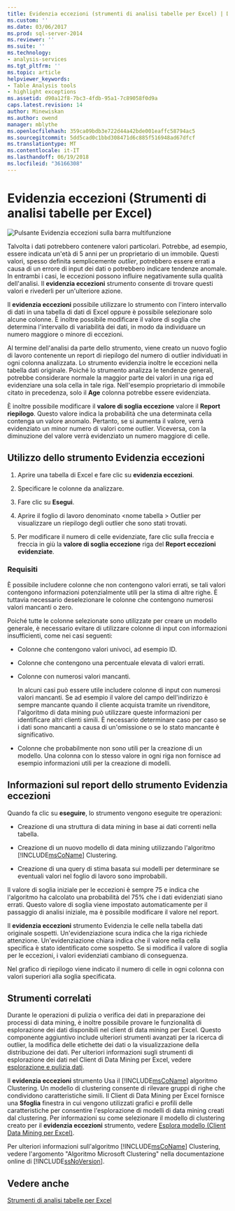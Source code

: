 ```yaml
---
title: Evidenzia eccezioni (strumenti di analisi tabelle per Excel) | Documenti Microsoft
ms.custom: ''
ms.date: 03/06/2017
ms.prod: sql-server-2014
ms.reviewer: ''
ms.suite: ''
ms.technology:
- analysis-services
ms.tgt_pltfrm: ''
ms.topic: article
helpviewer_keywords:
- Table Analysis tools
- highlight exceptions
ms.assetid: d90a12f8-7bc3-4fdb-95a1-7c89058f0d9a
caps.latest.revision: 14
author: Minewiskan
ms.author: owend
manager: mblythe
ms.openlocfilehash: 359ca09bdb3e722d44a42bde001eaffc58794ac5
ms.sourcegitcommit: 5dd5cad0c1bbd308471d6c885f516948ad67dfcf
ms.translationtype: MT
ms.contentlocale: it-IT
ms.lasthandoff: 06/19/2018
ms.locfileid: "36166308"
---
```

# <a name="highlight-exceptions-table-analysis-tools-for-excel"></a>Evidenzia eccezioni (Strumenti di analisi tabelle per Excel)
  ![Pulsante Evidenzia eccezioni sulla barra multifunzione](media/tat-highlightex.gif "pulsante Evidenzia eccezioni sulla barra multifunzione")  
  
 Talvolta i dati potrebbero contenere valori particolari. Potrebbe, ad esempio, essere indicata un'età di 5 anni per un proprietario di un immobile. Questi valori, spesso definita semplicemente *outlier*, potrebbero essere errati a causa di un errore di input dei dati o potrebbero indicare tendenze anomale. In entrambi i casi, le eccezioni possono influire negativamente sulla qualità dell'analisi. Il **evidenzia eccezioni** strumento consente di trovare questi valori e rivederli per un'ulteriore azione.  
  
 Il **evidenzia eccezioni** possibile utilizzare lo strumento con l'intero intervallo di dati in una tabella di dati di Excel oppure è possibile selezionare solo alcune colonne. È inoltre possibile modificare il valore di soglia che determina l'intervallo di variabilità dei dati, in modo da individuare un numero maggiore o minore di eccezioni.  
  
 Al termine dell'analisi da parte dello strumento, viene creato un nuovo foglio di lavoro contenente un report di riepilogo del numero di outlier individuati in ogni colonna analizzata. Lo strumento evidenzia inoltre le eccezioni nella tabella dati originale. Poiché lo strumento analizza le tendenze generali, potrebbe considerare normale la maggior parte dei valori in una riga ed evidenziare una sola cella in tale riga. Nell'esempio proprietario di immobile citato in precedenza, solo il **Age** colonna potrebbe essere evidenziata.  
  
 È inoltre possibile modificare il **valore di soglia eccezione** valore il **Report riepilogo**. Questo valore indica la probabilità che una determinata cella contenga un valore anomalo. Pertanto, se si aumenta il valore, verrà evidenziato un minor numero di valori come outlier. Viceversa, con la diminuzione del valore verrà evidenziato un numero maggiore di celle.  
  
## <a name="using-the-highlight-exceptions-tool"></a>Utilizzo dello strumento Evidenzia eccezioni  
  
1.  Aprire una tabella di Excel e fare clic su **evidenzia eccezioni**.  
  
2.  Specificare le colonne da analizzare.  
  
3.  Fare clic su **Esegui**.  
  
4.  Aprire il foglio di lavoro denominato \<nome tabella > Outlier per visualizzare un riepilogo degli outlier che sono stati trovati.  
  
5.  Per modificare il numero di celle evidenziate, fare clic sulla freccia e freccia in giù la **valore di soglia eccezione** riga del **Report eccezioni evidenziate**.  
  
### <a name="requirements"></a>Requisiti  
 È possibile includere colonne che non contengono valori errati, se tali valori contengono informazioni potenzialmente utili per la stima di altre righe. È tuttavia necessario deselezionare le colonne che contengono numerosi valori mancanti o zero.  
  
 Poiché tutte le colonne selezionate sono utilizzate per creare un modello generale, è necessario evitare di utilizzare colonne di input con informazioni insufficienti, come nei casi seguenti:  
  
-   Colonne che contengono valori univoci, ad esempio ID.  
  
-   Colonne che contengono una percentuale elevata di valori errati.  
  
-   Colonne con numerosi valori mancanti.  
  
     In alcuni casi può essere utile includere colonne di input con numerosi valori mancanti. Se ad esempio il valore del campo dell'indirizzo è sempre mancante quando il cliente acquista tramite un rivenditore, l'algoritmo di data mining può utilizzare queste informazioni per identificare altri clienti simili. È necessario determinare caso per caso se i dati sono mancanti a causa di un'omissione o se lo stato mancante è significativo.  
  
-   Colonne che probabilmente non sono utili per la creazione di un modello. Una colonna con lo stesso valore in ogni riga non fornisce ad esempio informazioni utili per la creazione di modelli.  
  
## <a name="understanding-the-highlight-exceptions-report"></a>Informazioni sul report dello strumento Evidenzia eccezioni  
 Quando fa clic su **eseguire**, lo strumento vengono eseguite tre operazioni:  
  
-   Creazione di una struttura di data mining in base ai dati correnti nella tabella.  
  
-   Creazione di un nuovo modello di data mining utilizzando l'algoritmo [!INCLUDE[msCoName](../includes/msconame-md.md)] Clustering.  
  
-   Creazione di una query di stima basata sui modelli per determinare se eventuali valori nel foglio di lavoro sono improbabili.  
  
 Il valore di soglia iniziale per le eccezioni è sempre 75 e indica che l'algoritmo ha calcolato una probabilità del 75% che i dati evidenziati siano errati. Questo valore di soglia viene impostato automaticamente per il passaggio di analisi iniziale, ma è possibile modificare il valore nel report.  
  
 Il **evidenzia eccezioni** strumento Evidenzia le celle nella tabella dati originale sospetti. Un'evidenziazione scura indica che la riga richiede attenzione. Un'evidenziazione chiara indica che il valore nella cella specifica è stato identificato come sospetto. Se si modifica il valore di soglia per le eccezioni, i valori evidenziati cambiano di conseguenza.  
  
 Nel grafico di riepilogo viene indicato il numero di celle in ogni colonna con valori superiori alla soglia specificata.  
  
## <a name="related-tools"></a>Strumenti correlati  
 Durante le operazioni di pulizia o verifica dei dati in preparazione dei processi di data mining, è inoltre possibile provare le funzionalità di esplorazione dei dati disponibili nel client di data mining per Excel. Questo componente aggiuntivo include ulteriori strumenti avanzati per la ricerca di outlier, la modifica delle etichette dei dati o la visualizzazione della distribuzione dei dati. Per ulteriori informazioni sugli strumenti di esplorazione dei dati nel Client di Data Mining per Excel, vedere [esplorazione e pulizia dati](exploring-and-cleaning-data.md).  
  
 Il **evidenzia eccezioni** strumento Usa il [!INCLUDE[msCoName](../includes/msconame-md.md)] algoritmo Clustering. Un modello di clustering consente di rilevare gruppi di righe che condividono caratteristiche simili. Il Client di Data Mining per Excel fornisce una **Sfoglia** finestra in cui vengono utilizzati grafici e profili delle caratteristiche per consentire l'esplorazione di modelli di data mining creati dal clustering. Per informazioni su come selezionare il modello di clustering creato per il **evidenzia eccezioni** strumento, vedere [Esplora modello (Client Data Mining per Excel)](highlight-exceptions-table-analysis-tools-for-excel.md).  
  
 Per ulteriori informazioni sull'algoritmo [!INCLUDE[msCoName](../includes/msconame-md.md)] Clustering, vedere l'argomento "Algoritmo Microsoft Clustering" nella documentazione online di [!INCLUDE[ssNoVersion](../includes/ssnoversion-md.md)].  
  
## <a name="see-also"></a>Vedere anche  
 [Strumenti di analisi tabelle per Excel](table-analysis-tools-for-excel.md)  
  
  